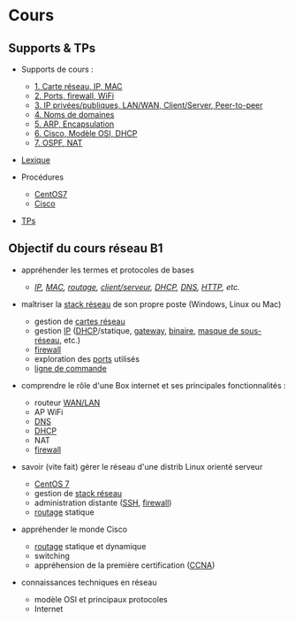 # Cours
## Supports & TPs

* Supports de cours : 
  * [1. Carte réseau, IP, MAC](./1.md)
  * [2. Ports, firewall, WiFi](./2.md)
  * [3. IP privées/publiques, LAN/WAN, Client/Server, Peer-to-peer](./3.md)
  * [4. Noms de domaines](./4.md)
  * [5. ARP, Encapsulation](./5.md)
  * [6. Cisco, Modèle OSI, DHCP](./6.md)
  * [7. OSPF, NAT](./7.md)

* [Lexique](./lexique.md)

* Procédures
  * [CentOS7](./procedures.md)
  * [Cisco](./procedures-cisco.md)
  

* [TPs](../tp)

## Objectif du cours réseau B1
* appréhender les termes et protocoles de bases
  * *[IP](./lexique.md#ip--internet-protocol), [MAC](./lexique.md#mac--media-access-control), [routage](./lexique.md#routage-ou-routing), [client/serveur](./3.md#clientserveur), [DHCP](./lexique.md#dhcp--dynamic-host-configuration-protocol), [DNS](./lexique.md#dns--domain-name-system), [HTTP](./lexique.md#http--hypertext-transfer-protocol), etc.*

* maîtriser la [stack réseau](./lexique.md#stack-réseau-ou-stack-tcpip-ou-pile-réseau) de son propre poste (Windows, Linux ou Mac)
  * gestion de [cartes réseau](./lexique.md#carte-réseau-ou-interface-réseau)
  * gestion [IP](./lexique.md#ip--internet-protocol) ([DHCP](./lexique.md#dhcp--dynamic-host-configuration-protocol)/statique, [gateway](./lexique.md#passerelle-ou-gateway), [binaire](./lexique.md#binaire), [masque de sous-réseau](./lexique.md#masque-de-sous-réseau), etc.)
  * [firewall](./lexique.md#pare-feu-ou-firewall)
  * exploration des [ports](./lexique.md#ports) utilisés
  * [ligne de commande](./lexique.md#commandes)
  
* comprendre le rôle d'une Box internet et ses principales fonctionnalités : 
  * routeur [WAN/LAN](./3.md#LAN-WAN)
  * AP WiFi
  * [DNS](./lexique.md#dns--domain-name-system)
  * [DHCP](./lexique.md#dhcp--dynamic-host-configuration-protocol)
  * NAT
  * [firewall](./lexique.md#pare-feu-ou-firewall)
  
* savoir (vite fait) gérer le réseau d'une distrib Linux orienté serveur
  * [CentOS 7](https://www.centos.org/)
  * gestion de [stack réseau](./lexique.md#stack-réseau-ou-stack-tcpip-ou-pile-réseau)
  * administration distante ([SSH](./lexique.md#ssh--secure-shell), [firewall](./lexique.md#pare-feu-ou-firewall))
  * [routage](./lexique.md#routage-ou-routing) statique
  
* appréhender le monde Cisco
  *  [routage](./lexique.md#routage-ou-routing) statique et dynamique
  * switching
  * appréhension de la première certification ([CCNA](https://www.cisco.com/c/en/us/training-events/training-certifications/certifications/associate/ccna-routing-switching.html))
  
* connaissances techniques en réseau
  * modèle OSI et principaux protocoles
  * Internet
